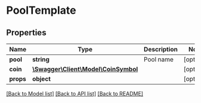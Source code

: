 # PoolTemplate

## Properties
Name | Type | Description | Notes
------------ | ------------- | ------------- | -------------
**pool** | **string** | Pool name | [optional] 
**coin** | [**\Swagger\Client\Model\CoinSymbol**](CoinSymbol.md) |  | [optional] 
**props** | **object** |  | [optional] 

[[Back to Model list]](../README.md#documentation-for-models) [[Back to API list]](../README.md#documentation-for-api-endpoints) [[Back to README]](../README.md)


